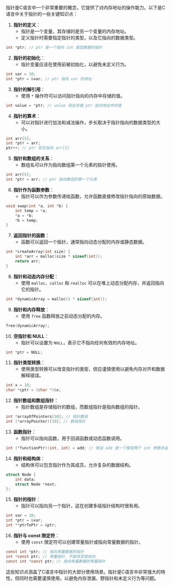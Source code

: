 指针是C语言中一个非常重要的概念，它提供了对内存地址的操作能力。以下是C语言中关于指针的一些关键知识点：

1. **指针的定义**：
   - 指针是一个变量，其存储的是另一个变量的内存地址。
   - 定义指针时需要指定指针的类型，以及它指向的数据类型。

```c
int *ptr; // ptr 是一个指向 int 类型数据的指针
```

2. **指针的初始化**：
   - 指针变量应该在使用前被初始化，以避免未定义行为。

```c
int var = 10;
int *ptr = &var; // ptr 指向 var 的地址
```

3. **指针的解引用**：
   - 使用 `*` 操作符可以访问指针指向的内存中存储的值。

```c
int value = *ptr; // value 现在存储 ptr 指向地址中的值
```

4. **指针的算术**：
   - 可以对指针进行加法和减法操作，步长取决于指针指向的数据类型的大小。

```c
int arr[5];
int *ptr = arr;
ptr++; // ptr 现在指向 arr[1]
```

5. **指针和数组的关系**：
   - 数组名可以作为指向数组第一个元素的指针使用。

```c
int arr[5];
int *ptr = arr; // ptr 指向数组的第一个元素
```

6. **指针作为函数参数**：
   - 指针可以作为参数传递给函数，允许函数直接修改指针指向的原始数据。

```c
void swap(int *a, int *b) {
    int temp = *a;
    *a = *b;
    *b = temp;
}
```

7. **返回指针的函数**：
   - 函数可以返回一个指针，通常指向动态分配的内存或静态数据。

```c
int *createArray(int size) {
    int *arr = malloc(size * sizeof(int));
    return arr;
}
```

8. **指针和动态内存分配**：
   - 使用 `malloc`、`calloc` 和 `realloc` 可以在堆上动态分配内存，并返回指向它的指针。

```c
int *dynamicArray = malloc(5 * sizeof(int));
```

9. **指针和内存释放**：
   - 使用 `free` 函数释放之前动态分配的内存。

```c
free(dynamicArray);
```

10. **空指针和 NULL**：
    - 指针可以设置为 `NULL`，表示它不指向任何有效的内存地址。

```c
int *ptr = NULL;
```

11. **指针类型转换**：
    - 使用类型转换可以改变指针的类型，但应谨慎使用以避免内存对齐和数据解释错误。

```c
int x = 10;
char *cptr = (char *)&x;
```

12. **指针数组和数组指针**：
    - 指针数组是存储指针的数组，而数组指针是指向数组的指针。

```c
int *arrayOfPointers[10]; // 指针数组
int (*arrayPointer)[10]; // 数组指针
```

13. **函数指针**：
    - 指针可以指向函数，用于回调函数或动态函数调用。

```c
int (*functionPtr)(int, int) = add; // 假设 add 是一个接受两个 int 参数并返回 int 的函数
```

14. **指针和结构体**：
    - 结构体可以包含指针作为其成员，允许复杂的数据结构。

```c
struct Node {
    int data;
    struct Node *next;
};
```

15. **指针的指针**：
    - 指针可以指向另一个指针，这在创建多级指针结构时很有用。

```c
int var = 10;
int *ptr = &var;
int **ptrToPtr = &ptr;
```

16. **指针与 const 限定符**：
    - 使用 `const` 限定符可以创建常量指针或指向常量数据的指针。

```c
const int *ptr; // 指向常量数据的指针
int *const ptr; // 常量指针，不能改变其指向
const int *const ptr; // 指向常量数据的常量指针
```

这些知识点涵盖了C语言中指针的大部分使用场景。指针是C语言中非常强大的特性，但同时也需要谨慎使用，以避免内存泄漏、野指针和未定义行为等问题。

